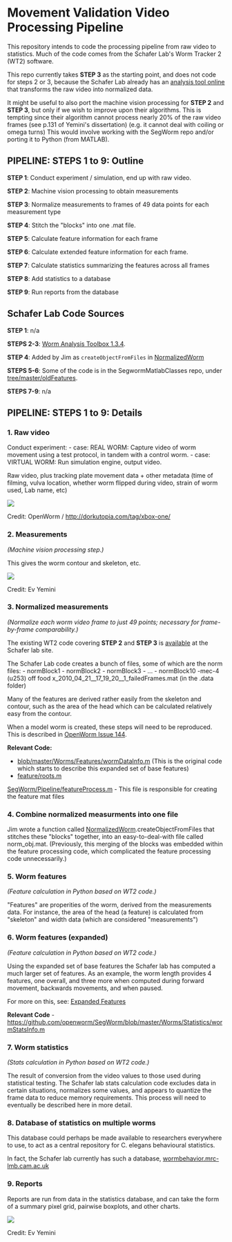 Movement Validation Video Processing Pipeline
=============================================

This repository intends to code the processing pipeline from raw video
to statistics. Much of the code comes from the Schafer Lab's Worm
Tracker 2 (WT2) software.

This repo currently takes **STEP 3** as the starting point, and does not
code for steps 2 or 3, because the Schafer Lab already has an [analysis
tool
online](http://www.mrc-lmb.cam.ac.uk/wormtracker/index.php?action=analysis)
that transforms the raw video into normalized data.

It might be useful to also port the machine vision processing for **STEP
2** and **STEP 3**, but only if we wish to improve upon their
algorithms. This is tempting since their algorithm cannot process nearly
20% of the raw video frames (see p.131 of Yemini's dissertation) (e.g.
it cannot deal with coiling or omega turns) This would involve working
with the SegWorm repo and/or porting it to Python (from MATLAB).

PIPELINE: STEPS 1 to 9: Outline
-------------------------------

**STEP 1**: Conduct experiment / simulation, end up with raw video.

**STEP 2**: Machine vision processing to obtain measurements

**STEP 3**: Normalize measurements to frames of 49 data points for each
measurement type

**STEP 4**: Stitch the "blocks" into one .mat file.

**STEP 5**: Calculate feature information for each frame

**STEP 6**: Calculate extended feature information for each frame.

**STEP 7**: Calculate statistics summarizing the features across all
frames

**STEP 8**: Add statistics to a database

**STEP 9**: Run reports from the database

Schafer Lab Code Sources
------------------------

**STEP 1**: n/a

**STEPS 2-3**: [Worm Analysis Toolbox
1.3.4](http://www.mrc-lmb.cam.ac.uk/wormtracker/index.php?action=analysis).

**STEP 4**: Added by Jim as `createObjectFromFiles` in
[NormalizedWorm](https://github.com/JimHokanson/SegwormMatlabClasses/blob/master/%2Bseg_worm/%40normalized_worm/normalized_worm.m)

**STEPS 5-6**: Some of the code is in the SegwormMatlabClasses repo,
under
[tree/master/oldFeatures](https://github.com/JimHokanson/SegwormMatlabClasses/tree/master/oldFeatures).

**STEPS 7-9**: n/a

PIPELINE: STEPS 1 to 9: Details
-------------------------------

### 1. Raw video

Conduct experiment: - case: REAL WORM: Capture video of worm movement
using a test protocol, in tandem with a control worm. - case: VIRTUAL
WORM: Run simulation engine, output video.

Raw video, plus tracking plate movement data + other metadata (time of
filming, vulva location, whether worm flipped during video, strain of
worm used, Lab name, etc)

![](https://github.com/MichaelCurrie/movement_validation/blob/master/documentation/images/STEP%200-1.bmp?raw=true)

Credit: OpenWorm / <http://dorkutopia.com/tag/xbox-one/>

### 2. Measurements

*(Machine vision processing step.)*

This gives the worm contour and skeleton, etc.

![](https://github.com/MichaelCurrie/movement_validation/blob/master/documentation/images/STEP%202.gif?raw=true)

Credit: Ev Yemini

### 3. Normalized measurements

*(Normalize each worm video frame to just 49 points; necessary for
frame-by-frame comparability.)*

The existing WT2 code covering **STEP 2** and **STEP 3** is
[available](http://www.mrc-lmb.cam.ac.uk/wormtracker/index.php?action=analysis)
at the Schafer lab site.

The Schafer Lab code creates a bunch of files, some of which are the
norm files: - normBlock1 - normBlock2 - normBlock3 - ... -
normBlock10 -mec-4 (u253) off food
x\_2010\_04\_21\_\_17\_19\_20\_\_1\_failedFrames.mat (in the .data
folder)

Many of the features are derived rather easily from the skeleton and
contour, such as the area of the head which can be calculated relatively
easy from the contour.

When a model worm is created, these steps will need to be reproduced.
This is described in [OpenWorm Issue
144](https://github.com/openworm/OpenWorm/issues/144).

**Relevant Code:**

-   [blob/master/Worms/Features/wormDataInfo.m](https://github.com/openworm/SegWorm/blob/master/Worms/Features/wormDataInfo.m)
    (This is the original code which starts to describe this expanded
    set of base features)
-   [feature/roots.m](https://github.com/JimHokanson/SegWorm/blob/classes/new_code/%2Bseg_worm/%2Bfeature/roots.m)

[SegWorm/Pipeline/featureProcess.m](https://github.com/JimHokanson/mrc_wormtracker_gui/blob/master/SegWorm/Pipeline/featureProcess.m) -
This file is responsible for creating the feature mat files

### 4. Combine normalized measurments into one file

Jim wrote a function called
[NormalizedWorm](https://github.com/JimHokanson/SegwormMatlabClasses/blob/master/%2Bseg_worm/%40normalized_worm/normalized_worm.m).createObjectFromFiles
that stitches these "blocks" together, into an easy-to-deal-with file
called norm\_obj.mat. (Previously, this merging of the blocks was
embedded within the feature processing code, which complicated the
feature processing code unnecessarily.)

### 5. Worm features

*(Feature calculation in Python based on WT2 code.)*

"Features" are properities of the worm, derived from the measurements
data. For instance, the area of the head (a feature) is calculated from
"skeleton" and width data (which are considered "measurements")

### 6. Worm features (expanded)

*(Feature calculation in Python based on WT2 code.)*

Using the expanded set of base features the Schafer lab has computed a
much larger set of features. As an example, the worm length provides 4
features, one overall, and three more when computed during forward
movement, backwards movements, and when paused.

For more on this, see: [Expanded Features](Expanded_Features.md)

**Relevant
Code** -<https://github.com/openworm/SegWorm/blob/master/Worms/Statistics/wormStatsInfo.m>

### 7. Worm statistics

*(Stats calculation in Python based on WT2 code.)*

The result of conversion from the video values to those used during
statistical testing. The Schafer lab stats calculation code excludes
data in certain situations, normalizes some values, and appears to
quantize the frame data to reduce memory requirements. This process will
need to eventually be described here in more detail.

### 8. Database of statistics on multiple worms

This database could perhaps be made available to researchers everywhere
to use, to act as a central repository for C. elegans behavioural
statistics.

In fact, the Schafer lab currently has such a database,
[wormbehavior.mrc-lmb.cam.ac.uk](http://wormbehavior.mrc-lmb.cam.ac.uk/)

### 9. Reports

Reports are run from data in the statistics database, and can take the
form of a summary pixel grid, pairwise boxplots, and other charts.

![](https://github.com/MichaelCurrie/movement_validation/blob/master/documentation/images/STEP%207.bmp?raw=true)

Credit: Ev Yemini
